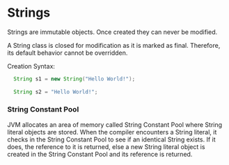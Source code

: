 # Strings

Strings are immutable objects. Once created they can never be modified.

A String class is closed for modification as it is marked as final. Therefore, its default behavior cannot be overridden.

Creation Syntax: 

```java
  String s1 = new String("Hello World!");
  
  String s2 = "Hello World!";
```

### String Constant Pool

JVM allocates an area of memory called String Constant Pool where String literal objects are stored. When the compiler encounters a String literal, it checks in the String Constant Pool to see if an identical String exists. If it does, the reference to it is returned, else a new String literal object is created in the String Constant Pool and its reference is returned.


